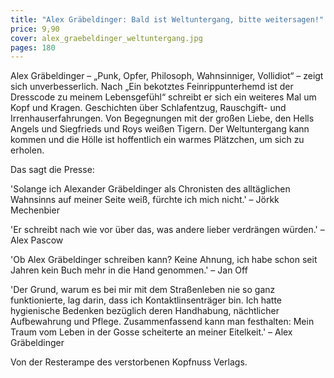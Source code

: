 ```yaml
---
title: "Alex Gräbeldinger: Bald ist Weltuntergang, bitte weitersagen!"
price: 9,90
cover: alex_graebeldinger_weltuntergang.jpg
pages: 180
---
```


Alex Gräbeldinger – „Punk, Opfer, Philosoph, Wahnsinniger, Vollidiot“ – zeigt sich unverbesserlich. Nach „Ein bekotztes Feinrippunterhemd ist der Dresscode zu meinem Lebensgefühl“ schreibt er sich ein weiteres Mal um Kopf und Kragen. Geschichten über Schlafentzug, Rauschgift- und Irrenhauserfahrungen. Von Begegnungen mit der großen Liebe, den Hells Angels und Siegfrieds und Roys weißen Tigern. Der Weltuntergang kann kommen und die Hölle ist hoffentlich ein warmes Plätzchen, um sich zu erholen.

Das sagt die Presse:

'Solange ich Alexander Gräbeldinger als Chronisten des alltäglichen Wahnsinns auf meiner Seite weiß, fürchte ich mich nicht.' – Jörkk Mechenbier

'Er schreibt nach wie vor über das, was andere lieber verdrängen würden.' – Alex Pascow

'Ob Alex Gräbeldinger schreiben kann? Keine Ahnung, ich habe schon seit Jahren kein Buch mehr in die Hand genommen.' – Jan Off

'Der Grund, warum es bei mir mit dem Straßenleben nie so ganz funktionierte, lag darin, dass ich Kontaktlinsenträger bin. Ich hatte hygienische Bedenken bezüglich deren Handhabung, nächtlicher Aufbewahrung und Pflege. Zusammenfassend kann man festhalten: Mein Traum vom Leben in der Gosse scheiterte an meiner Eitelkeit.'
– Alex Gräbeldinger

Von der Resterampe des verstorbenen Kopfnuss Verlags.

